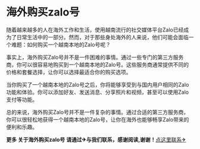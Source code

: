 # 海外购买zalo号

随着越来越多的人在海外工作和生活，使用越南流行的社交媒体平台Zalo已经成为了日常生活中的一部分。然而，对于那些身处海外的人来说，他们可能会面临一个难题：如何购买一个越南本地的Zalo号呢？

事实上，海外购买Zalo号并不是一件困难的事情。通过一些专门的第三方服务商，你可以很容易地购买到一个越南本地的Zalo号。这些服务商通常提供不同的价格和套餐选择，让你可以选择最适合你的购买选项。

当你购买了一个越南本地的Zalo号之后，你将能够享受到与国内用户相同的Zalo功能和体验。你可以添加好友、发送消息、分享照片和视频，甚至可以使用Zalo支付等功能。

总的来说，海外购买Zalo号并不是一件复杂的事情。通过合适的第三方服务商，你可以很轻松地获得一个越南本地的Zalo号，让你在海外也能够畅享Zalo带来的便利和乐趣。

**更多 关于海外购买zalo号 请通过✈与我们联系，感谢阅读,谢谢！**[点这里联系✈](https://1.k02.cc)